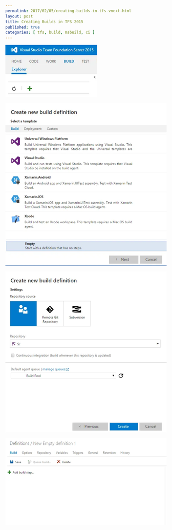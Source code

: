 ```yaml
---
permalink: 2017/02/05/creating-builds-in-tfs-vnext.html
layout: post
title: Creating Builds in TFS 2015
published: true
categories: [ tfs, build, msbuild, ci ]
---
```


![build](/img/posts/creating-builds-in-tfs-vnext/new-build-definition.webp)

![build](/img/posts/creating-builds-in-tfs-vnext/create-empty-build-definition.webp)

![build](/img/posts/creating-builds-in-tfs-vnext/using-repository.webp)

![build](/img/posts/creating-builds-in-tfs-vnext/empty-definition.webp)
